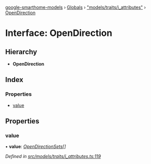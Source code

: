 [google-smarthome-models](../README.md) › [Globals](../globals.md) › ["models/traits/i_attributes"](../modules/_models_traits_i_attributes_.md) › [OpenDirection](_models_traits_i_attributes_.opendirection.md)

# Interface: OpenDirection

## Hierarchy

* **OpenDirection**

## Index

### Properties

* [value](_models_traits_i_attributes_.opendirection.md#value)

## Properties

###  value

• **value**: *[OpenDirectionSets](../modules/_models_common_.md#opendirectionsets)[]*

*Defined in [src/models/traits/i_attributes.ts:119](https://github.com/galactic1969/google-smarthome-models/blob/633871f/src/models/traits/i_attributes.ts#L119)*
